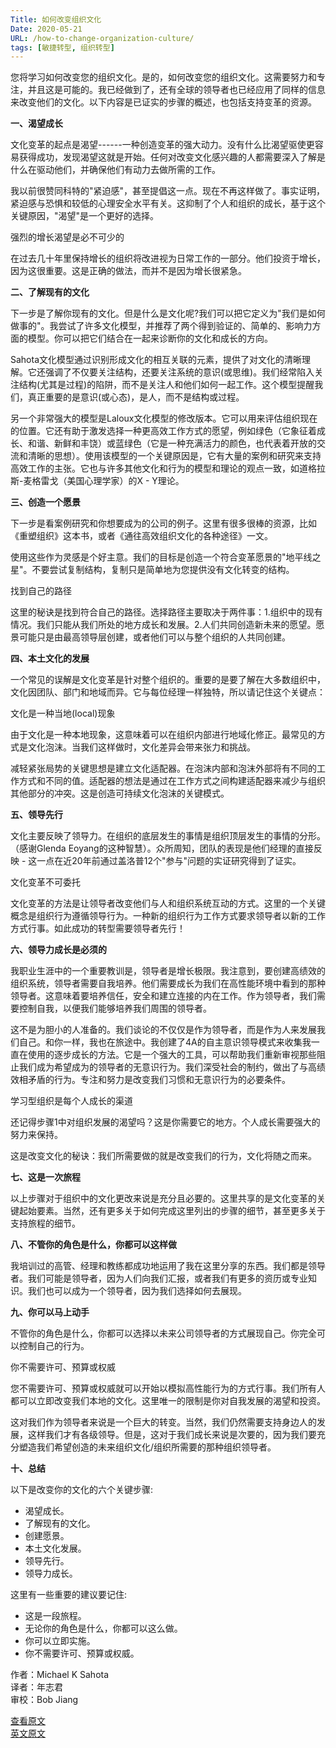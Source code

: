 ```yaml
---
Title: 如何改变组织文化
Date: 2020-05-21
URL: /how-to-change-organization-culture/
tags: [敏捷转型, 组织转型]
---
```


您将学习如何改变您的组织文化。是的，如何改变您的组织文化。这需要努力和专注，并且这是可能的。我已经做到了，还有全球的领导者也已经应用了同样的信息来改变他们的文化。以下内容是已证实的步骤的概述，也包括支持变革的资源。

**一、渴望成长**

文化变革的起点是渴望------一种创造变革的强大动力。没有什么比渴望驱使更容易获得成功，发现渴望这就是开始。任何对改变文化感兴趣的人都需要深入了解是什么在驱动他们，并确保他们有动力去做所需的工作。

我以前很赞同科特的"紧迫感"，甚至提倡这一点。现在不再这样做了。事实证明，紧迫感与恐惧和较低的心理安全水平有关。这抑制了个人和组织的成长，基于这个关键原因，"渴望"是一个更好的选择。

强烈的增长渴望是必不可少的

在过去几十年里保持增长的组织将改进视为日常工作的一部分。他们投资于增长，因为这很重要。这是正确的做法，而并不是因为增长很紧急。

**二、了解现有的文化**

下一步是了解你现有的文化。但是什么是文化呢?我们可以把它定义为"我们是如何做事的"。我尝试了许多文化模型，并推荐了两个得到验证的、简单的、影响力方面的模型。你可以把它们结合在一起来诊断你的文化和成长的方向。

Sahota文化模型通过识别形成文化的相互关联的元素，提供了对文化的清晰理解。它还强调了不仅要关注结构，还要关注系统的意识(或思维)。我们经常陷入关注结构(尤其是过程)的陷阱，而不是关注人和他们如何一起工作。这个模型提醒我们，真正重要的是意识(或心态)，是人，而不是结构或过程。

另一个非常强大的模型是Laloux文化模型的修改版本。它可以用来评估组织现在的位置。它还有助于激发选择一种更高效工作方式的愿望，例如绿色（它象征着成长、和谐、新鲜和丰饶）或蓝绿色（它是一种充满活力的颜色，也代表着开放的交流和清晰的思想）。使用该模型的一个关键原因是，它有大量的案例和研究来支持高效工作的主张。它也与许多其他文化和行为的模型和理论的观点一致，如道格拉斯-麦格雷戈（美国心理学家）的X - Y理论。

**三、创造一个愿景**

下一步是看案例研究和你想要成为的公司的例子。这里有很多很棒的资源，比如《重塑组织》这本书，或者《通往高效组织文化的各种途径》一文。

使用这些作为灵感是个好主意。我们的目标是创造一个符合变革愿景的"地平线之星"。不要尝试复制结构，复制只是简单地为您提供没有文化转变的结构。

找到自己的路径

这里的秘诀是找到符合自己的路径。选择路径主要取决于两件事：1.组织中的现有情况。我们只能从我们所处的地方成长和发展。2.人们共同创造新未来的愿望。愿景可能只是由最高领导层创建，或者他们可以与整个组织的人共同创建。

**四、本土文化的发展**

一个常见的误解是文化变革是针对整个组织的。重要的是要了解在大多数组织中，文化因团队、部门和地域而异。它与每位经理一样独特，所以请记住这个关键点：

文化是一种当地(local)现象

由于文化是一种本地现象，这意味着可以在组织内部进行地域化修正。最常见的方式是文化泡沫。当我们这样做时，文化差异会带来张力和挑战。

减轻紧张局势的关键思想是建立文化适配器。在泡沫内部和泡沫外部将有不同的工作方式和不同的值。适配器的想法是通过在工作方式之间构建适配器来减少与组织其他部分的冲突。这是创造可持续文化泡沫的关键模式。

**五、领导先行**

文化主要反映了领导力。在组织的底层发生的事情是组织顶层发生的事情的分形。（感谢Glenda Eoyang的这种智慧）。众所周知，团队的表现是他们经理的直接反映 - 这一点在近20年前通过盖洛普12个"参与"问题的实证研究得到了证实。

文化变革不可委托

文化变革的方法是让领导者改变他们与人和组织系统互动的方式。这里的一个关键概念是组织行为遵循领导行为。一种新的组织行为工作方式要求领导者以新的工作方式行事。如此成功的转型需要领导者先行！

**六、领导力成长是必须的**

我职业生涯中的一个重要教训是，领导者是增长极限。我注意到，要创建高绩效的组织系统，领导者需要自我培养。他们需要成长为我们在高性能环境中看到的那种领导者。这意味着要培养信任，安全和建立连接的内在工作。作为领导者，我们需要控制自我，以便我们能够培养我们周围的领导者。

这不是为胆小的人准备的。我们谈论的不仅仅是作为领导者，而是作为人来发展我们自己。和你一样，我也在旅途中。我创建了4A的自主意识领导模式来收集我一直在使用的逐步成长的方法。它是一个强大的工具，可以帮助我们重新审视那些阻止我们成为希望成为的领导者的无意识行为。我们深受社会的制约，做出了与高绩效相矛盾的行为。专注和努力是改变我们习惯和无意识行为的必要条件。

学习型组织是每个人成长的渠道

还记得步骤1中对组织发展的渴望吗？这是你需要它的地方。个人成长需要强大的努力来保持。

这是改变文化的秘诀：我们所需要做的就是改变我们的行为，文化将随之而来。

**七、这是一次旅程**

以上步骤对于组织中的文化更改来说是充分且必要的。这里共享的是文化变革的关键起始要素。当然，还有更多关于如何完成这里列出的步骤的细节，甚至更多关于支持旅程的细节。

**八、不管你的角色是什么，你都可以这样做**

我培训过的高管、经理和教练都成功地运用了我在这里分享的东西。我们都是领导者。我们可能是领导者，因为人们向我们汇报，或者我们有更多的资历或专业知识。我们也可以成为一个领导者，因为我们选择如何去展现。

**九、你可以马上动手**

不管你的角色是什么，你都可以选择以未来公司领导者的方式展现自己。你完全可以控制自己的行为。

你不需要许可、预算或权威

您不需要许可、预算或权威就可以开始以模拟高性能行为的方式行事。我们所有人都可以立即改变我们本地的文化。这里唯一的限制是你对自我发展的渴望和投资。

这对我们作为领导者来说是一个巨大的转变。当然，我们仍然需要支持身边人的发展，这样我们才有各级领导。但是，这对于我们成长来说是次要的，因为我们要充分塑造我们希望创造的未来组织文化/组织所需要的那种组织领导者。

**十、总结**

以下是改变你的文化的六个关键步骤:

-   渴望成长。
-   了解现有的文化。
-   创建愿景。
-   本土文化发展。
-   领导先行。
-   领导力成长。

这里有一些重要的建议要记住:

-   这是一段旅程。
-   无论你的角色是什么，你都可以这么做。
-   你可以立即实施。
-   你不需要许可、预算或权威。

作者：Michael K Sahota  
译者：年志君  
审校：Bob Jiang

[查看原文](https://mp.weixin.qq.com/s/ZVUH4K2VCxpsM9MyqFJmZA)    
[英文原文](https://agilitrix.com/2018/07/change-organizational-culture/)
